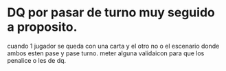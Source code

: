 # DQ por pasar de turno muy seguido a proposito.
cuando 1 jugador se queda con una carta y el otro no
o el escenario donde ambos esten pase y pase turno.
meter alguna validaicon para que los penalice o les de dq.